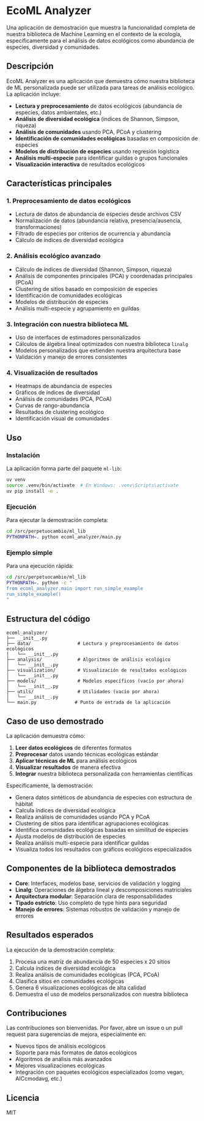 # EcoML Analyzer

Una aplicación de demostración que muestra la funcionalidad completa de nuestra biblioteca de Machine Learning en el contexto de la ecología, específicamente para el análisis de datos ecológicos como abundancia de especies, diversidad y comunidades.

## Descripción

EcoML Analyzer es una aplicación que demuestra cómo nuestra biblioteca de ML personalizada puede ser utilizada para tareas de análisis ecológico. La aplicación incluye:

- **Lectura y preprocesamiento** de datos ecológicos (abundancia de especies, datos ambientales, etc.)
- **Análisis de diversidad ecológica** (índices de Shannon, Simpson, riqueza)
- **Análisis de comunidades** usando PCA, PCoA y clustering
- **Identificación de comunidades ecológicas** basadas en composición de especies
- **Modelos de distribución de especies** usando regresión logística
- **Análisis multi-especie** para identificar guildas o grupos funcionales
- **Visualización interactiva** de resultados ecológicos

## Características principales

### 1. Preprocesamiento de datos ecológicos
- Lectura de datos de abundancia de especies desde archivos CSV
- Normalización de datos (abundancia relativa, presencia/ausencia, transformaciones)
- Filtrado de especies por criterios de ocurrencia y abundancia
- Cálculo de índices de diversidad ecológica

### 2. Análisis ecológico avanzado
- Cálculo de índices de diversidad (Shannon, Simpson, riqueza)
- Análisis de componentes principales (PCA) y coordenadas principales (PCoA)
- Clustering de sitios basado en composición de especies
- Identificación de comunidades ecológicas
- Modelos de distribución de especies
- Análisis multi-especie y agrupamiento en guildas

### 3. Integración con nuestra biblioteca ML
- Uso de interfaces de estimadores personalizados
- Cálculos de álgebra lineal optimizados con nuestra biblioteca `linalg`
- Modelos personalizados que extienden nuestra arquitectura base
- Validación y manejo de errores consistentes

### 4. Visualización de resultados
- Heatmaps de abundancia de especies
- Gráficos de índices de diversidad
- Análisis de comunidades (PCA, PCoA)
- Curvas de rango-abundancia
- Resultados de clustering ecológico
- Identificación visual de comunidades

## Uso

### Instalación

La aplicación forma parte del paquete `ml-lib`:

```bash
uv venv
source .venv/bin/activate  # En Windows: .venv\Scripts\activate
uv pip install -e .
```

### Ejecución

Para ejecutar la demostración completa:

```bash
cd /src/perpetuocambio/ml_lib
PYTHONPATH=. python ecoml_analyzer/main.py
```

### Ejemplo simple

Para una ejecución rápida:

```bash
cd /src/perpetuocambio/ml_lib
PYTHONPATH=. python -c "
from ecoml_analyzer.main import run_simple_example
run_simple_example()
"
```

## Estructura del código

```
ecoml_analyzer/
├── __init__.py
├── data/                 # Lectura y preprocesamiento de datos ecológicos
│   └── __init__.py
├── analysis/             # Algoritmos de análisis ecológico
│   └── __init__.py
├── visualization/        # Visualización de resultados ecológicos
│   └── __init__.py
├── models/               # Modelos específicos (vacío por ahora)
│   └── __init__.py
├── utils/                # Utilidades (vacío por ahora)
│   └── __init__.py
└── main.py              # Punto de entrada de la aplicación
```

## Caso de uso demostrado

La aplicación demuestra cómo:

1. **Leer datos ecológicos** de diferentes formatos
2. **Preprocesar** datos usando técnicas ecológicas estándar
3. **Aplicar técnicas de ML** para análisis ecológicos
4. **Visualizar resultados** de manera efectiva
5. **Integrar** nuestra biblioteca personalizada con herramientas científicas

Específicamente, la demostración:
- Genera datos sintéticos de abundancia de especies con estructura de hábitat
- Calcula índices de diversidad ecológica
- Realiza análisis de comunidades usando PCA y PCoA
- Clustering de sitios para identificar agrupaciones ecológicas
- Identifica comunidades ecológicas basadas en similitud de especies
- Ajusta modelos de distribución de especies
- Realiza análisis multi-especie para identificar guildas
- Visualiza todos los resultados con gráficos ecológicos especializados

## Componentes de la biblioteca demostrados

- **Core**: Interfaces, modelos base, servicios de validación y logging
- **Linalg**: Operaciones de álgebra lineal y descomposiciones matriciales
- **Arquitectura modular**: Separación clara de responsabilidades
- **Tipado estricto**: Uso completo de type hints para seguridad
- **Manejo de errores**: Sistemas robustos de validación y manejo de errores

## Resultados esperados

La ejecución de la demostración completa:

1. Procesa una matriz de abundancia de 50 especies x 20 sitios
2. Calcula índices de diversidad ecológica
3. Realiza análisis de comunidades ecológicas (PCA, PCoA)
4. Clasifica sitios en comunidades ecológicas
5. Genera 6 visualizaciones ecológicas de alta calidad
6. Demuestra el uso de modelos personalizados con nuestra biblioteca

## Contribuciones

Las contribuciones son bienvenidas. Por favor, abre un issue o un pull request para sugerencias de mejora, especialmente en:

- Nuevos tipos de análisis ecológicos
- Soporte para más formatos de datos ecológicos
- Algoritmos de análisis más avanzados
- Mejores visualizaciones ecológicas
- Integración con paquetes ecológicos especializados (como vegan, AICcmodavg, etc.)

## Licencia

MIT